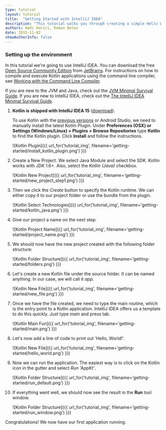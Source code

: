 ```yaml
---
type: tutorial
layout: tutorial
title:  "Getting Started with IntelliJ IDEA"
description: "This tutorial walks you through creating a simple Hello World application using IntelliJ IDEA."
authors: Hadi Hariri, Roman Belov
date: 2015-11-02
showAuthorInfo: false
---
```

### Setting up the environment
In this tutorial we're going to use IntelliJ IDEA. You can download the free [Open Source Community Edition][intellijdownload] from [JetBrains][jetbrains].
For instructions on how to compile and execute Kotlin applications using the command line compiler, see [Working with the Command Line Compiler][getting_started_command_line].

If you are new to the JVM and Java, check out the [JVM Minimal Survival Guide](http://hadihariri.com/2013/12/29/jvm-minimal-survival-guide-for-the-dotnet-developer/). If you are new to IntelliJ IDEA, check out the [The IntelliJ IDEA Minimal Survival Guide](http://hadihariri.com/2014/01/06/intellij-idea-minimal-survival-guide/).

1. **Kotlin is shipped with IntelliJ IDEA 15** ([download][intellijdownload]).

   To use Kotlin with the [previous versions][oldintellijdownload] or Android Studio, we need to manually install the latest Kotlin Plugin.
   Under **Preferences (OSX) or Settings (Windows/Linux) > Plugins > Browse Repositories** type **Kotlin** to find the Kotlin plugin. Click **Install** and follow the instructions.

   ![Kotlin Plugin]({{ url_for('tutorial_img', filename='getting-started/install_kotlin_plugin.png') }})



2. Create a New Project. We select Java Module and select the SDK. Kotlin works with JDK 1.6+. Also, select the *Kotlin (Java)* checkbox.

   ![Kotlin New Project]({{ url_for('tutorial_img', filename='getting-started/new_project_step1.png') }})

3. Then we click the *Create* button to specify the Kotlin runtime. We can either copy it to our project folder or use the bundle from the plugin.

   ![Kotlin Select Technologies]({{ url_for('tutorial_img', filename='getting-started/kotlin_java.png') }})

4. Give our project a name on the next step.

   ![Kotlin Project Name]({{ url_for('tutorial_img', filename='getting-started/project_name.png') }})

4. We should now have the new project created with the following folder structure:

   ![Kotlin Folder Structure]({{ url_for('tutorial_img', filename='getting-started/folders.png') }})

5. Let's create a new Kotlin file under the source folder. It can be named anything. In our case, we will call it *app*.

   ![Kotlin New File]({{ url_for('tutorial_img', filename='getting-started/new_file.png') }})

6. Once we have the file created, we need to type the main routine, which is the entry point to a Kotlin application. IntelliJ IDEA offers us a template to do this quickly. Just type *main* and press tab.

   ![Kotlin Main Fun]({{ url_for('tutorial_img', filename='getting-started/main.png') }})

7. Let's now add a line of code to print out 'Hello, World!'.

   ![Kotlin New File]({{ url_for('tutorial_img', filename='getting-started/hello_world.png') }})

8. Now we can run the application. The easiest way is to click on the Kotlin icon in the gutter and select *Run 'AppKt'*.

   ![Kotlin Folder Structure]({{ url_for('tutorial_img', filename='getting-started/run_default.png') }})

9. If everything went well, we should now see the result in the **Run** tool window.

   ![Kotlin Folder Structure]({{ url_for('tutorial_img', filename='getting-started/run_window.png') }})

Congratulations! We now have our first application running.

[intellijdownload]: http://www.jetbrains.com/idea/download/index.html
[oldintellijdownload]: https://confluence.jetbrains.com/display/IntelliJIDEA/Previous+IntelliJ+IDEA+Releases
[jetbrains]: http://www.jetbrains.com
[getting_started_command_line]: command-line.html

